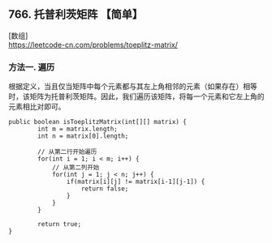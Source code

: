 ## 766. 托普利茨矩阵 【简单】      
[数组]      
https://leetcode-cn.com/problems/toeplitz-matrix/     

### 方法一. 遍历    
根据定义，当且仅当矩阵中每个元素都与其左上角相邻的元素（如果存在）相等时，该矩阵为托普利茨矩阵。因此，我们遍历该矩阵，将每一个元素和它左上角的元素相比对即可。        
```
public boolean isToeplitzMatrix(int[][] matrix) {
        int m = matrix.length;
        int n = matrix[0].length;

        // 从第二行开始遍历
        for(int i = 1; i < m; i++) {
            // 从第二列开始
            for(int j = 1; j < n; j++) {
                if(matrix[i][j] != matrix[i-1][j-1]) {
                    return false;
                }
            }
        }

        return true;
}
```




